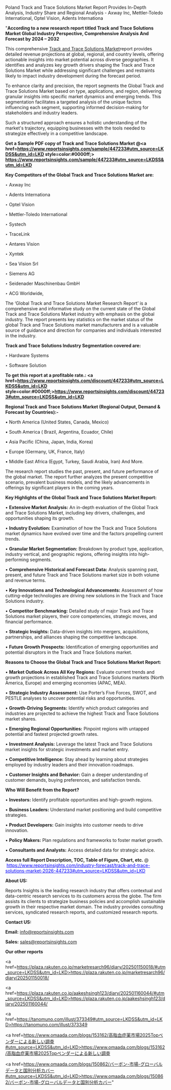 Poland Track and Trace Solutions Market Report Provides In-Depth Analysis, Industry Share and Regional Analysis - Axway Inc, Mettler-Toledo International, Optel Vision, Adents Internationa

"<strong>According to a new research report titled Track and Trace Solutions Market Global Industry Perspective, Comprehensive Analysis And Forecast by 2024 – 2032</strong>

This comprehensive <a href=https://www.reportsinsights.com/sample/447233>Track and Trace Solutions Market</a>report provides detailed revenue projections at global, regional, and country levels, offering actionable insights into market potential across diverse geographies. It identifies and analyzes key growth drivers shaping the Track and Trace Solutions Market while addressing significant challenges and restraints likely to impact industry development during the forecast period.

To enhance clarity and precision, the report segments the Global Track and Trace Solutions Market based on type, applications, and region, delivering granular insights into specific market dynamics and emerging trends. This segmentation facilitates a targeted analysis of the unique factors influencing each segment, supporting informed decision-making for stakeholders and industry leaders.

Such a structured approach ensures a holistic understanding of the market's trajectory, equipping businesses with the tools needed to strategize effectively in a competitive landscape.

<strong>Get a Sample PDF copy of Track and Trace Solutions Market </strong><strong>@<a href=https://www.reportsinsights.com/sample/447233#utm_source=LKDSS&utm_id=LKD style=color:#0000ff;> https://www.reportsinsights.com/sample/447233#utm_source=LKDSS&utm_id=LKD</a></strong></font>

<strong>Key Competitors of the Global Track and Trace Solutions Market are:</strong>

‣ Axway Inc

‣ Adents Internationa

‣ Optel Vision

‣ Mettler-Toledo International

‣ Systech

‣ TraceLink

‣ Antares Vision

‣ Xyntek

‣ Sea Vision Srl

‣ Siemens AG

‣ Seidenader Maschinenbau GmbH

‣ ACG Worldwide,

The ‘Global Track and Trace Solutions Market Research Report’ is a comprehensive and informative study on the current state of the Global Track and Trace Solutions Market industry with emphasis on the global industry. The report presents key statistics on the market status of the global Track and Trace Solutions market manufacturers and is a valuable source of guidance and direction for companies and individuals interested in the industry.

<strong>Track and Trace Solutions Industry Segmentation covered are:</strong>

‣ Hardware Systems

‣ Software Solution

<strong>To get this report at a profitable rate.: <a href=https://www.reportsinsights.com/discount/447233#utm_source=LKDSS&utm_id=LKD style=color:#0000ff;>https://www.reportsinsights.com/discount/447233#utm_source=LKDSS&utm_id=LKD</a></strong></font>

<strong>Regional Track and Trace Solutions Market (Regional Output, Demand &amp; Forecast by Countries):-</strong>

• North America (United States, Canada, Mexico)

• South America ( Brazil, Argentina, Ecuador, Chile)

• Asia Pacific (China, Japan, India, Korea)

• Europe (Germany, UK, France, Italy)

• Middle East Africa (Egypt, Turkey, Saudi Arabia, Iran) And More.

The research report studies the past, present, and future performance of the global market. The report further analyzes the present competitive scenario, prevalent business models, and the likely advancements in offerings by significant players in the coming years.

<strong>Key Highlights of the Global Track and Trace Solutions Market Report:</strong>

• <strong>Extensive Market Analysis:</strong> An in-depth evaluation of the Global Track and Trace Solutions Market, including key drivers, challenges, and opportunities shaping its growth.

• <strong>Industry Evolution:</strong> Examination of how the Track and Trace Solutions market dynamics have evolved over time and the factors propelling current trends.

• <strong>Granular Market Segmentation:</strong> Breakdown by product type, application, industry vertical, and geographic regions, offering insights into high-performing segments.

• <strong>Comprehensive Historical and Forecast Data:</strong> Analysis spanning past, present, and future Track and Trace Solutions market size in both volume and revenue terms.

• <strong>Key Innovations and Technological Advancements:</strong> Assessment of how cutting-edge technologies are driving new solutions in the Track and Trace Solutions industry.

• <strong>Competitor Benchmarking:</strong> Detailed study of major Track and Trace Solutions market players, their core competencies, strategic moves, and financial performance.

• <strong>Strategic Insights:</strong> Data-driven insights into mergers, acquisitions, partnerships, and alliances shaping the competitive landscape.

• <strong>Future Growth Prospects:</strong> Identification of emerging opportunities and potential disruptors in the Track and Trace Solutions market.

<strong>Reasons to Choose the Global Track and Trace Solutions Market Report:</strong>

• <strong>Market Outlook Across All Key Regions:</strong> Evaluate current trends and growth projections in established Track and Trace Solutions markets (North America, Europe) and emerging economies (APAC, MEA).

• <strong>Strategic Industry Assessment:</strong> Use Porter’s Five Forces, SWOT, and PESTLE analyses to uncover potential risks and opportunities.

• <strong>Growth-Driving Segments:</strong> Identify which product categories and industries are projected to achieve the highest Track and Trace Solutions market shares.

• <strong>Emerging Regional Opportunities:</strong> Pinpoint regions with untapped potential and fastest projected growth rates.

• <strong>Investment Analysis:</strong> Leverage the latest Track and Trace Solutions market insights for strategic investments and market entry.

• <strong>Competitive Intelligence:</strong> Stay ahead by learning about strategies employed by industry leaders and their innovation roadmaps.

• <strong>Customer Insights and Behavior:</strong> Gain a deeper understanding of customer demands, buying preferences, and satisfaction trends.

<strong>Who Will Benefit from the Report?</strong>

• <strong>Investors:</strong> Identify profitable opportunities and high-growth regions.

• <strong>Business Leaders:</strong> Understand market positioning and build competitive strategies.

• <strong>Product Developers:</strong> Gain insights into customer needs to drive innovation.

• <strong>Policy Makers:</strong> Plan regulations and frameworks to foster market growth.

• <strong>Consultants and Analysts:</strong> Access detailed data for strategic advice.
</ul>
<strong>Access full Report Description, TOC, Table of Figure, Chart, etc. </strong>@  <a href=https://www.reportsinsights.com/industry-forecast/track-and-trace-solutions-market-2026-447233#utm_source=LKDSS&utm_id=LKD style=color:#0000ff;>https://www.reportsinsights.com/industry-forecast/track-and-trace-solutions-market-2026-447233#utm_source=LKDSS&utm_id=LKD</a></font>

<strong><strong>About US</strong>:</strong>

Reports Insights is the leading research industry that offers contextual and data-centric research services to its customers across the globe. The firm assists its clients to strategize business policies and accomplish sustainable growth in their respective market domain. The industry provides consulting services, syndicated research reports, and customized research reports.

<strong>Contact US:</strong>

<p class=""""><b>Email:</b> <a href=mailto:info@reportsinsights.com>info@reportsinsights.com</a></p>
<p class=""""><b>Sales:</b> <a href=mailto:sales@reportsinsights.com>sales@reportsinsights.com</a></p>

<strong>Our other reports</strong>

<a href=https://plaza.rakuten.co.jp/marketresarch96/diary/202501150018/#utm_source=LKDSS&utm_id=LKD>https://plaza.rakuten.co.jp/marketresarch96/diary/202501150018/</a>

<a href=https://plaza.rakuten.co.jp/aakeshsingh123/diary/202501160044/#utm_source=LKDSS&utm_id=LKD>https://plaza.rakuten.co.jp/aakeshsingh123/diary/202501160044/</a>

<a href=https://tanomuno.com/illust/373349#utm_source=LKDSS&utm_id=LKD>https://tanomuno.com/illust/373349</a>

<a href=https://www.omaada.com/blogs/153162/高脂血症薬市場2025Topベンダーによる新しい調査#utm_source=LKDSS&utm_id=LKD>https://www.omaada.com/blogs/153162/高脂血症薬市場2025Topベンダーによる新しい調査</a>

<a href=https://www.omaada.com/blogs/150862/バーボン-市場-グローバルデータと国別分析カバー#utm_source=LKDSS&utm_id=LKD>https://www.omaada.com/blogs/150862/バーボン-市場-グローバルデータと国別分析カバー</a>"
